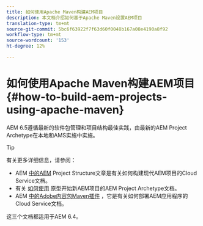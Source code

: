```yaml
---
title: 如何使用Apache Maven构建AEM项目
description: 本文档介绍如何基于Apache Maven设置AEM项目
translation-type: tm+mt
source-git-commit: 5bc6f63922f7f63d60f0048b167a08e4190a8f92
workflow-type: tm+mt
source-wordcount: '153'
ht-degree: 12%

---
```



# 如何使用Apache Maven构建AEM项目 {#how-to-build-aem-projects-using-apache-maven}

AEM 6.5遵循最新的软件包管理和项目结构最佳实践，由最新的AEM Project Archetype在本地和AMS实施中实施。

>[!TIP]
>
>有关更多详细信息，请参阅：
>
>* AEM [中的AEM](https://docs.adobe.com/content/help/zh-Hans/experience-manager-cloud-service/implementing/developing/aem-project-content-package-structure.html) Project Structure文章是有关如何构建现代AEM项目的Cloud Service文档。
>* 有关 [如何使用](https://docs.adobe.com/content/help/zh-Hans/experience-manager-core-components/using/developing/archetype/overview.html) 原型开始新AEM项目的AEM Project Archetype文档。
>* AEM [中的Adobe内容包Maven插件](https://experienceleague.adobe.com/docs/experience-manager-cloud-service/implementing/developer-tools/maven-plugin.html?lang=en#developer-tools) ，它是有关如何部署AEM应用程序的Cloud Service文档。

>
>
这三个文档都适用于AEM 6.4。
